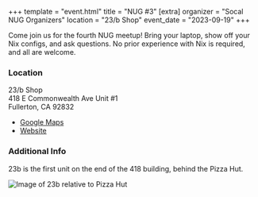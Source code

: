 +++
template = "event.html"
title = "NUG #3"
[extra]
organizer = "Socal NUG Organizers"
location = "23/b Shop"
event_date = "2023-09-19"
+++

Come join us for the fourth NUG meetup! Bring your laptop, show off your Nix configs, and ask questions.
No prior experience with Nix is required, and all are welcome.

### Location 

23/b Shop <br>
418 E Commonwealth Ave Unit #1 <br>
Fullerton, CA 92832

- [Google Maps](https://goo.gl/maps/YHNFDsjGkqbjqsCj7)
- [Website](https://www.23bshop.org/)


### Additional Info

23b is the first unit on the end of the 418 building, 
behind the Pizza Hut.

![Image of 23b relative to Pizza Hut](/images/events/2023-09-19/23b-directions.png)